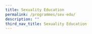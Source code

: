 ```yaml
---
title: Sexuality Education
permalink: /programmes/sex-edu/
description: ""
third_nav_title: Sexuality Education
---
```

